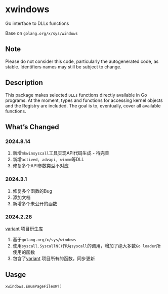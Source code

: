 # xwindows

Go interface to DLLs functions

Base on  `golang.org/x/sys/windows`

## Note

Please do not consider this code, particularly the autogenerated code, as stable. Identifiers names may still be subject to change.

## Description

This package makes selected `DLLs` functions directly available in Go programs. At the moment, types and functions for accessing kernel objects and the Registry are included. The goal is to, eventually, cover all available functions.

## What’s Changed

### 2024.8.14

1. 新增`mkwinsyscall`工具实现API代码生成 - 待完善
2. 新增`actived, advapi, winmm`等DLL
3. 修复多个API参数类型不对应

### 2024.3.1

1. 修复多个函数的Bug
2. 添加文档
3. 新增多个未公开的函数

### 2024.2.26

[variant](https://github.com/C1ph3rX13/variant) 项目衍生库

1. 基于`golang.org/x/sys/windows`
2. 使用`syscall.SyscallN()`作为`syscall`的调用，增加了绝大多数`Go loader`所使用的函数
3. 包含了[variant](https://github.com/C1ph3rX13/variant) 项目所有的函数，同步更新

## Uasge

```go
xwindows.EnumPageFilesW()
```

